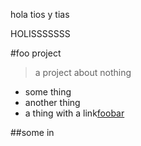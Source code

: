
hola tios y tias


HOLISSSSSSS

#foo project

> a project about nothing

- some thing
- another thing
- a thing with a link[foobar](http://asdasdasd)

##some in
